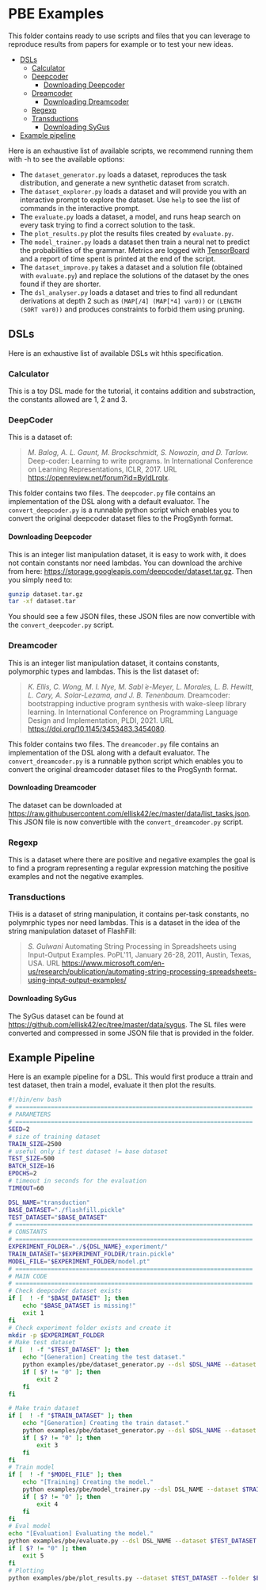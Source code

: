 # PBE Examples

This folder contains ready to use scripts and files that you can leverage to reproduce results from papers for example or to test your new ideas.

<!-- toc -->

- [DSLs](#dsls)
  - [Calculator](#calculator)
  - [Deepcoder](#deepcoder)
    - [Downloading Deepcoder](#downloading-deepcoder)
  - [Dreamcoder](#dreamcoder)
    - [Downloading Dreamcoder](#downloading-dreamcoder)
  - [Regexp](#regexp)
  - [Transductions](#transductions)
    - [Downloading SyGus](#downloading-sygus)
- [Example pipeline](#example-pipeline)

<!-- tocstop -->
Here is an exhaustive list of available scripts, we recommend running them with -h to see the available options:

- The `dataset_generator.py` loads a dataset, reproduces the task distribution, and generate a new synthetic dataset from scratch.
- The `dataset_explorer.py` loads a dataset and will provide you with an interactive prompt to explore the dataset. Use `help` to see the list of commands in the interactive prompt.
- The `evaluate.py` loads a dataset, a model, and runs heap search on every task trying to find a correct solution to the task.
- The `plot_results.py` plot the results files created by ``evaluate.py``.
- The `model_trainer.py` loads a dataset then train a neural net to predict the probabilities of the grammar. Metrics are logged with [TensorBoard](https://www.tensorflow.org/tensorboard/) and a report of time spent is printed at the end of the script.
- The `dataset_improve.py` takes a dataset and a solution file (obtained with `evaluate.py`) and replace the solutions of the dataset by the ones found if they are shorter.
- The `dsl_analyser.py` loads a dataset and tries to find all redundant derivations at depth 2 such as `(MAP[/4] (MAP[*4] var0))` or `(LENGTH (SORT var0))` and produces constraints to forbid them using pruning.

## DSLs

Here is an exhaustive list of available DSLs wit hthis specification.

### Calculator

This is a toy DSL made for the tutorial, it contains addition and substraction, the constants allowed are 1, 2 and 3.

### DeepCoder

This is a dataset of:
> *M. Balog, A. L. Gaunt, M. Brockschmidt, S. Nowozin, and D. Tarlow.* Deep-coder: Learning to write programs. In International Conference on Learning Representations, ICLR, 2017. URL <https://openreview.net/forum?id=ByldLrqlx>.

This folder contains two files.
The `deepcoder.py` file contains an implementation of the DSL along with a default evaluator.
The `convert_deepcoder.py` is a runnable python script which enables you to convert the original deepcoder dataset files to the ProgSynth format.

#### Downloading Deepcoder

This is an integer list manipulation dataset, it is easy to work with, it does not contain constants nor need lambdas.
You can download the archive from here: <https://storage.googleapis.com/deepcoder/dataset.tar.gz>. Then you simply need to:

```bash
gunzip dataset.tar.gz
tar -xf dataset.tar
```

You should see a few JSON files, these JSON files are now convertible with the `convert_deepcoder.py` script.

### Dreamcoder

This is an integer list manipulation dataset, it contains constants, polymorphic types and lambdas.
This is the list dataset of:
> *K. Ellis, C. Wong, M. I. Nye, M. Sabl ́e-Meyer, L. Morales, L. B. Hewitt, L. Cary, A. Solar-Lezama, and J. B. Tenenbaum.* Dreamcoder: bootstrapping inductive program synthesis with wake-sleep library learning. In International Conference on Programming Language Design and Implementation, PLDI, 2021. URL <https://doi.org/10.1145/3453483.3454080>.

This folder contains two files.
The `dreamcoder.py` file contains an implementation of the DSL along with a default evaluator.
The `convert_dreamcoder.py` is a runnable python script which enables you to convert the original dreamcoder dataset files to the ProgSynth format.

#### Downloading Dreamcoder

The dataset can be downloaded at <https://raw.githubusercontent.com/ellisk42/ec/master/data/list_tasks.json>.
This JSON file is now convertible with the `convert_dreamcoder.py` script.

### Regexp

This is a dataset where there are positive and negative examples the goal is to find a program representing a regular expression matching the positive examples and not the negative examples.

### Transductions

THis is a dataset of string manipulation, it contains per-task constants, no polymrphic types nor need lambdas.
This is a dataset in the idea of the string manipulation dataset of FlashFill:
> *S. Gulwani* Automating String Processing in Spreadsheets using Input-Output Examples. PoPL'11, January 26-28, 2011, Austin, Texas, USA. URL <https://www.microsoft.com/en-us/research/publication/automating-string-processing-spreadsheets-using-input-output-examples/>

#### Downloading SyGus

The SyGus dataset can be found at <https://github.com/ellisk42/ec/tree/master/data/sygus>.
The SL files were converted and compressed in some JSON file that is provided in the folder.

## Example Pipeline

Here is an example pipeline for a DSL.
This would first produce a ttrain and test dataset, then train a model, evaluate it then plot the results.

```bash
#!/bin/env bash
# ===================================================================
# PARAMETERS
# ===================================================================
SEED=2
# size of training dataset
TRAIN_SIZE=2500
# useful only if test dataset != base dataset
TEST_SIZE=500 
BATCH_SIZE=16
EPOCHS=2
# timeout in seconds for the evaluation
TIMEOUT=60 

DSL_NAME="transduction"
BASE_DATASET="./flashfill.pickle"
TEST_DATASET="$BASE_DATASET"
# ===================================================================
# CONSTANTS
# ===================================================================
EXPERIMENT_FOLDER="./${DSL_NAME}_experiment/"
TRAIN_DATASET="$EXPERIMENT_FOLDER/train.pickle"
MODEL_FILE="$EXPERIMENT_FOLDER/model.pt"
# ===================================================================
# MAIN CODE
# ===================================================================
# Check deepcoder dataset exists
if [  ! -f "$BASE_DATASET" ]; then
    echo "$BASE_DATASET is missing!"
    exit 1
fi
# Check experiment folder exists and create it 
mkdir -p $EXPERIMENT_FOLDER
# Make test dataset
if [  ! -f "$TEST_DATASET" ]; then
    echo "[Generation] Creating the test dataset."
    python examples/pbe/dataset_generator.py --dsl $DSL_NAME --dataset $TEST_DATASET --seed $SEED --size $TEST_SIZE -o $TEST_DATASET
    if [ $? != "0" ]; then
        exit 2
    fi
fi

# Make train dataset
if [  ! -f "$TRAIN_DATASET" ]; then
    echo "[Generation] Creating the train dataset."
    python examples/pbe/dataset_generator.py --dsl $DSL_NAME --dataset $TEST_DATASET --seed $SEED --size $TRAIN_SIZE -o $TRAIN_DATASET
    if [ $? != "0" ]; then
        exit 3
    fi
fi
# Train model
if [  ! -f "$MODEL_FILE" ]; then
    echo "[Training] Creating the model."
    python examples/pbe/model_trainer.py --dsl DSL_NAME --dataset $TRAIN_DATASET --seed $SEED --b $BATCH_SIZE -o $MODEL_FILE -e $EPOCHS
    if [ $? != "0" ]; then
        exit 4
    fi
fi
# Eval model
echo "[Evaluation] Evaluating the model."
python examples/pbe/evaluate.py --dsl DSL_NAME --dataset $TEST_DATASET --b $BATCH_SIZE --model $MODEL_FILE -o $EXPERIMENT_FOLDER -t $TIMEOUT
if [ $? != "0" ]; then
    exit 5
fi
# Plotting
python examples/pbe/plot_results.py --dataset $TEST_DATASET --folder $EXPERIMENT_FOLDER
```
